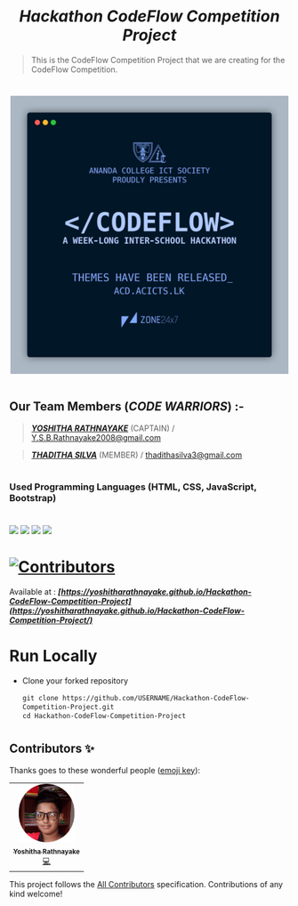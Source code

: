# <div align="center"><b><i>Hackathon CodeFlow Competition Project</i></b></div>

> This is the CodeFlow Competition Project that we are creating for the CodeFlow Competition.
#
# <div align="center"><img src="images/Hackathon Codeflow.jpeg" height="500px"></div>
#
## Our Team Members (<b><i>CODE WARRIORS</i></b>) :- 

> <a href="https://www.github.com/YoshithaRathnayake"><b><i>YOSHITHA RATHNAYAKE</i></b></a> (CAPTAIN) / Y.S.B.Rathnayake2008@gmail.com

> <a href="https://www.github.com/thadithasilva"><b><i>THADITHA SILVA</i></b></a> (MEMBER) / thadithasilva3@gmail.com


#
### Used Programming Languages (HTML, CSS, JavaScript, Bootstrap) 

#
<a href="https://www.w3schools.com/html/"><img src="https://img.icons8.com/color/48/000000/html-5--v1.png"/><a>    <a href="https://www.w3schools.com/css/"><img src="https://img.icons8.com/color/48/000000/css3.png"/><a>    <a href="https://www.w3schools.com/js/"><img src="https://img.icons8.com/color/48/000000/javascript--v1.png"/><a>    <a href="https://www.w3schools.com/bootstrap/"><img src="https://img.icons8.com/color/48/000000/bootstrap.png"/><a>
    

# [![Contributors](https://img.shields.io/badge/Contributors-1-lawngreen.svg?style=flat-square)](#contributors-)

Available at :  <b><i>[https://yoshitharathnayake.github.io/Hackathon-CodeFlow-Competition-Project](https://yoshitharathnayake.github.io/Hackathon-CodeFlow-Competition-Project/)</i></b>


#
# Run Locally

- Clone your forked repository
    
    ```
    git clone https://github.com/USERNAME/Hackathon-CodeFlow-Competition-Project.git
    cd Hackathon-CodeFlow-Competition-Project
    ```
     
#
## Contributors ✨

Thanks goes to these wonderful people ([emoji key](https://allcontributors.org/docs/en/emoji-key)):
 
<!-- ALL-CONTRIBUTORS-LIST:START - Do not remove or modify this section -->
<!-- prettier-ignore-start -->
<!-- markdownlint-disable -->
<table>
  <tr>
    <td align="center"><a href="https://www.Yoshitha.tk"><img src="images/Yoshitha Rathnayake 2.png" width="100px;" alt="Yoshitha Rathnayake"/><br /><sub><b>Yoshitha Rathnayake</b></sub></a><br/><a href="https://github.com/YoshithaRathnayake/Hackathon-CodeFlow-Competition-Project/commits?author=YoshithaRathnayake" title="Code">💻</a></td>
  </tr>
</table>

<!-- markdownlint-restore -->
<!-- prettier-ignore-end -->

<!-- ALL-CONTRIBUTORS-LIST:END -->

This project follows the [All Contributors](https://github.com/all-contributors/all-contributors) specification. Contributions of any kind welcome!

 
